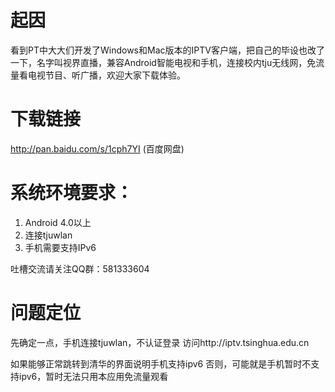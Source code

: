 # 起因

看到PT中大大们开发了Windows和Mac版本的IPTV客户端，把自己的毕设也改了一下，名字叫视界直播，兼容Android智能电视和手机，连接校内tju无线网，免流量看电视节目、听广播，欢迎大家下载体验。

# 下载链接
http://pan.baidu.com/s/1cph7YI  (百度网盘)

# 系统环境要求：
1. Android 4.0以上
2. 连接tjuwlan
3. 手机需要支持IPv6

吐槽交流请关注QQ群：581333604

# 问题定位
先确定一点，手机连接tjuwlan，不认证登录
访问http://iptv.tsinghua.edu.cn


如果能够正常跳转到清华的界面说明手机支持ipv6
否则，可能就是手机暂时不支持ipv6，暂时无法只用本应用免流量观看
